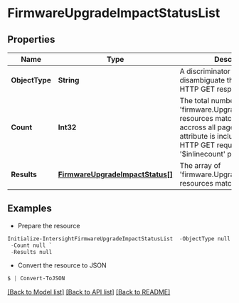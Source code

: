 # FirmwareUpgradeImpactStatusList
## Properties

Name | Type | Description | Notes
------------ | ------------- | ------------- | -------------
**ObjectType** | **String** | A discriminator value to disambiguate the schema of a HTTP GET response body. | 
**Count** | **Int32** | The total number of &#39;firmware.UpgradeImpactStatus&#39; resources matching the request, accross all pages. The &#39;Count&#39; attribute is included when the HTTP GET request includes the &#39;$inlinecount&#39; parameter. | [optional] 
**Results** | [**FirmwareUpgradeImpactStatus[]**](FirmwareUpgradeImpactStatus.md) | The array of &#39;firmware.UpgradeImpactStatus&#39; resources matching the request. | [optional] 

## Examples

- Prepare the resource
```powershell
Initialize-IntersightFirmwareUpgradeImpactStatusList  -ObjectType null `
 -Count null `
 -Results null
```

- Convert the resource to JSON
```powershell
$ | Convert-ToJSON
```

[[Back to Model list]](../README.md#documentation-for-models) [[Back to API list]](../README.md#documentation-for-api-endpoints) [[Back to README]](../README.md)

